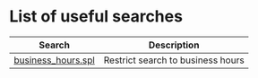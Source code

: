 # List of useful searches

| Search | Description |
| --- | --- |
| [business_hours.spl](business_hours.spl) | Restrict search to business hours |
